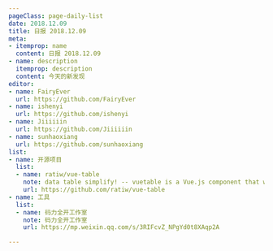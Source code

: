 ```yaml
---
pageClass: page-daily-list
date: 2018.12.09
title: 日报 2018.12.09
meta:
- itemprop: name
  content: 日报 2018.12.09
- name: description
  itemprop: description
  content: 今天的新发现
editor:
- name: FairyEver
  url: https://github.com/FairyEver
- name: ishenyi
  url: https://github.com/ishenyi
- name: Jiiiiiin
  url: https://github.com/Jiiiiiin
- name: sunhaoxiang
  url: https://github.com/sunhaoxiang
list:
- name: 开源项目
  list:
  - name: ratiw/vue-table
    note: data table simplify! -- vuetable is a Vue.js component that will automatically request (JSON) data from the server and display them nicely in html table with swappable/extensible pagination component.
    url: https://github.com/ratiw/vue-table
- name: 工具
  list:
  - name: 码力全开工作室
    note: 码力全开工作室
    url: https://mp.weixin.qq.com/s/3RIFcvZ_NPgYd0t8XAqp2A

---
```


<daily-list v-bind="$page.frontmatter"/>